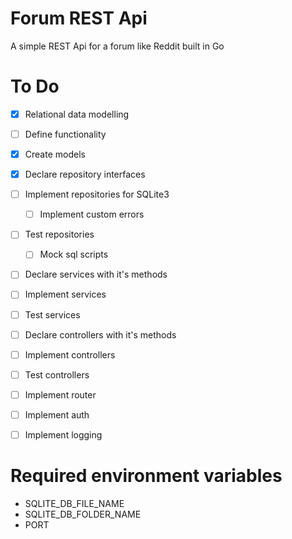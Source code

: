 # Forum REST Api

A simple REST Api for a forum like Reddit built in Go

# To Do

- [x] Relational data modelling
- [ ] Define functionality

- [x] Create models
- [x] Declare repository interfaces
- [ ] Implement repositories for SQLite3
    - [ ] Implement custom errors
- [ ] Test repositories
    - [ ] Mock sql scripts

- [ ] Declare services with it's methods
- [ ] Implement services
- [ ] Test services

- [ ] Declare controllers with it's methods
- [ ] Implement controllers
- [ ] Test controllers

- [ ] Implement router
- [ ] Implement auth
- [ ] Implement logging

# Required environment variables

* SQLITE_DB_FILE_NAME
* SQLITE_DB_FOLDER_NAME
* PORT
